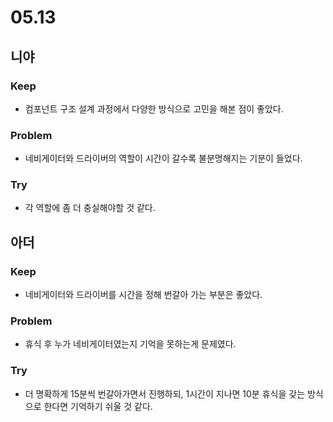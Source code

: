 # 05.13

## 니야

### Keep

- 컴포넌트 구조 설계 과정에서 다양한 방식으로 고민을 해본 점이 좋았다.

### Problem

- 네비게이터와 드라이버의 역할이 시간이 갈수록 불분명해지는 기분이 들었다.

### Try

- 각 역할에 좀 더 충실해야할 것 같다.

## 아더

### Keep

- 네비게이터와 드라이버를 시간을 정해 번갈아 가는 부분은 좋았다.

### Problem

- 휴식 후 누가 네비게이터였는지 기억을 못하는게 문제였다.

### Try

- 더 명확하게 15분씩 번갈아가면서 진행하되, 1시간이 지나면 10분 휴식을 갖는 방식으로 한다면 기억하기 쉬울 것 같다.
